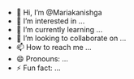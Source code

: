 - 👋 Hi, I’m @Mariakanishga
- 👀 I’m interested in ...
- 🌱 I’m currently learning ...
- 💞️ I’m looking to collaborate on ...
- 📫 How to reach me ...
- 😄 Pronouns: ...
- ⚡ Fun fact: ...

<!---
Mariakanishga/Mariakanishga is a ✨ special ✨ repository because its `README.md` (this file) appears on your GitHub profile.
You can click the Preview link to take a look at your changes.
--->
